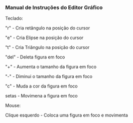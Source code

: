 ### Manual de Instruções do Editor Gráfico

Teclado:

"r" - Cria retângulo na posição do cursor

"e" - Cria Elipse na posição do cursor

"t" - Cria Triãngulo na posição do cursor

"del" - Deleta figura em foco

"+" - Aumenta o tamanho da figura em foco

"-" - Diminui o tamanho da figura em foco

"c" - Muda a cor da figura em foco

setas - Movimena a figura em foco


Mouse:

Clique esquerdo - Coloca uma figura em foco e movimenta
